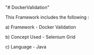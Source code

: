 "# DockerValidation" 

This Framework includes the following :

a) Framework - Docker Validation

b) Concept Used - Selenium Grid

c) Language - Java




